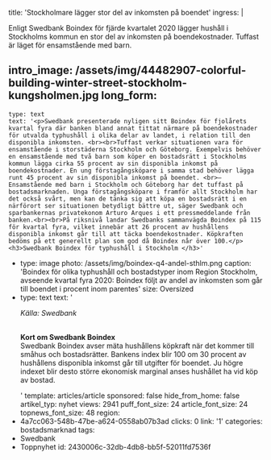 title: 'Stockholmare lägger stor del av inkomsten på boendet'
ingress: |
  <p>Enligt Swedbank Boindex för fjärde kvartalet 2020 lägger hushåll i Stockholms kommun en stor del av inkomsten på boendekostnader. Tuffast är läget för ensamstående med barn.
  </p>
  
intro_image: /assets/img/44482907-colorful-building-winter-street-stockholm-kungsholmen.jpg
long_form:
  -
    type: text
    text: '<p>Swedbank presenterade nyligen sitt Boindex för fjolårets kvartal fyra där banken bland annat tittat närmare på boendekostnader för utvalda typhushåll i olika delar av landet, i relation till den disponibla inkomsten. <br><br>Tuffast verkar situationen vara för ensamstående i storstäderna Stockholm och Göteborg. Exempelvis behöver en ensamstående med två barn som köper en bostadsrätt i Stockholms kommun lägga cirka 55 procent av sin disponibla inkomst på boendekostnader. En ung förstagångsköpare i samma stad behöver lägga runt 45 procent av sin disponibla inkomst på boendet. <br>– Ensamstående med barn i Stockholm och Göteborg har det tuffast på bostadsmarknaden. Unga förstagångsköpare i framför allt Stockholm har det också svårt, men kan de tänka sig att köpa en bostadsrätt i en närförort ser situationen betydligt bättre ut, säger Swedbank och sparbankernas privatekonom Arturo Arques i ett pressmeddelande från banken.<br><br>På riksnivå landar Swedbanks sammanvägda Boindex på 115 för kvartal fyra, vilket innebär att 26 procent av hushållens disponibla inkomst går till att täcka boendekostnader. Köpkraften bedöms på ett generellt plan som god då Boindex når över 100.</p><h3>Swedbank Boindex för typhushåll i Stockholm </h3>'
  -
    type: image
    photo: /assets/img/boindex-q4-andel-sthlm.png
    caption: 'Boindex för olika typhushåll och bostadstyper inom Region Stockholm, avseende kvartal fyra 2020: Boindex följt av andel av inkomsten som går till boendet i procent inom parentes'
    size: Oversized
  -
    type: text
    text: '<p><i>Källa: Swedbank</i></p><p><b><br>Kort om Swedbank Boindex<br></b>Swedbank Boindex avser mäta hushållens köpkraft när det kommer till småhus och bostadsrätter. Bankens index blir 100 om 30 procent av hushållens disponibla inkomst går till utgifter för boendet. Ju högre indexet blir desto större ekonomisk marginal anses hushållet ha vid köp av bostad.</p>'
template: articles/article
sponsored: false
hide_from_home: false
artikel_typ: nyhet
views: 2941
puff_font_size: 24
article_font_size: 24
topnews_font_size: 48
region:
  - 4a7cc063-548b-47be-a624-0558ab07b3ad
clicks: 0
link: '1'
categories: bostadsmarknad
tags:
  - Swedbank
  - Toppnyhet
id: 2430006c-32db-4db8-bb5f-52011fd7536f
